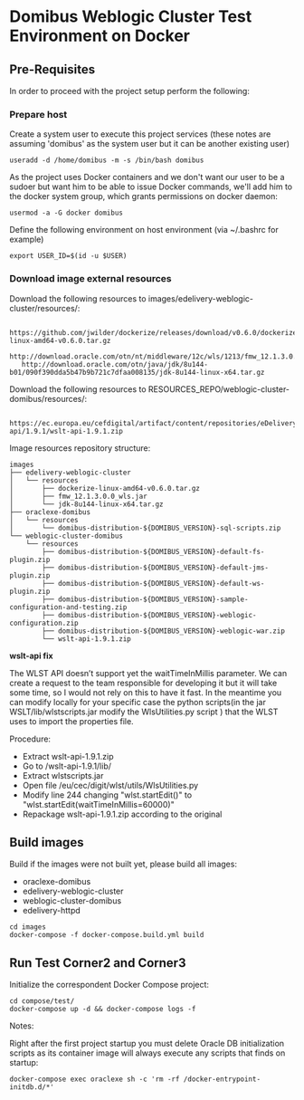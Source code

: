 # Domibus Weblogic Cluster Test Environment on Docker

## Pre-Requisites 

In order to proceed with the project setup perform the following:

### Prepare host

Create a system user to execute this project services 
(these notes are assuming 'domibus' as the system user but it can be another existing user)
```
useradd -d /home/domibus -m -s /bin/bash domibus
```   
As the project uses Docker containers and we don't want our user to be a sudoer but want him to be able to issue Docker commands, we'll add him to the docker system group, which grants permissions on docker daemon:
```
usermod -a -G docker domibus
```
Define the following environment on host environment (via ~/.bashrc for example)
```
export USER_ID=$(id -u $USER)
```

### Download image external resources

Download the following resources to images/edelivery-weblogic-cluster/resources/:
```
   https://github.com/jwilder/dockerize/releases/download/v0.6.0/dockerize-linux-amd64-v0.6.0.tar.gz
   http://download.oracle.com/otn/nt/middleware/12c/wls/1213/fmw_12.1.3.0.0_wls.jar
   http://download.oracle.com/otn/java/jdk/8u144-b01/090f390dda5b47b9b721c7dfaa008135/jdk-8u144-linux-x64.tar.gz
```
Download the following resources to RESOURCES_REPO/weblogic-cluster-domibus/resources/:
```
   https://ec.europa.eu/cefdigital/artifact/content/repositories/eDelivery/eu/europa/ec/digit/ipcis/wslt-api/1.9.1/wslt-api-1.9.1.zip
```

Image resources repository structure:
```
images
├── edelivery-weblogic-cluster
│   └── resources
│       ├── dockerize-linux-amd64-v0.6.0.tar.gz
│       ├── fmw_12.1.3.0.0_wls.jar
│       └── jdk-8u144-linux-x64.tar.gz
├── oraclexe-domibus
│   └── resources
│       └── domibus-distribution-${DOMIBUS_VERSION}-sql-scripts.zip
└── weblogic-cluster-domibus
    └── resources
        ├── domibus-distribution-${DOMIBUS_VERSION}-default-fs-plugin.zip
        ├── domibus-distribution-${DOMIBUS_VERSION}-default-jms-plugin.zip
        ├── domibus-distribution-${DOMIBUS_VERSION}-default-ws-plugin.zip
        ├── domibus-distribution-${DOMIBUS_VERSION}-sample-configuration-and-testing.zip
        ├── domibus-distribution-${DOMIBUS_VERSION}-weblogic-configuration.zip
        ├── domibus-distribution-${DOMIBUS_VERSION}-weblogic-war.zip
        └── wslt-api-1.9.1.zip
```

__wslt-api fix__

The WLST API doesn’t support yet the waitTimeInMillis parameter. We can create a request to the team responsible for
developing it but it will take some time, so I would not rely on this to have it fast.
In the meantime you can modify locally for your specific case the python scripts(in the jar WSLT/lib/wlstscripts.jar
modify the WlsUtilities.py script ) that the WLST uses to import the properties file.

Procedure:
* Extract wslt-api-1.9.1.zip
* Go to /wslt-api-1.9.1/lib/
* Extract wlstscripts.jar
* Open file /eu/cec/digit/wlst/utils/WlsUtilities.py
* Modify line 244 changing "wlst.startEdit()" to "wlst.startEdit(waitTimeInMillis=60000)"
* Repackage wslt-api-1.9.1.zip according to the original

## Build images

Build if the images were not built yet, please build all images:
* oraclexe-domibus
* edelivery-weblogic-cluster
* weblogic-cluster-domibus
* edelivery-httpd

```
cd images
docker-compose -f docker-compose.build.yml build
```

## Run Test Corner2 and Corner3

Initialize the correspondent Docker Compose project:
```
cd compose/test/
docker-compose up -d && docker-compose logs -f
```

Notes:

Right after the first project startup you must delete Oracle DB initialization scripts as its container image will always execute any scripts that finds on startup:
```
docker-compose exec oraclexe sh -c 'rm -rf /docker-entrypoint-initdb.d/*'
```